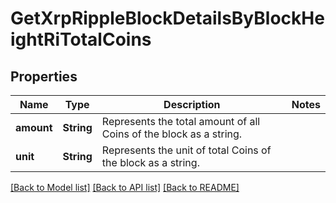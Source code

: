# GetXrpRippleBlockDetailsByBlockHeightRiTotalCoins

## Properties

Name | Type | Description | Notes
------------ | ------------- | ------------- | -------------
**amount** | **String** | Represents the total amount of all Coins of the block as a string. | 
**unit** | **String** | Represents the unit of total Coins of the block as a string. | 

[[Back to Model list]](../README.md#documentation-for-models) [[Back to API list]](../README.md#documentation-for-api-endpoints) [[Back to README]](../README.md)


